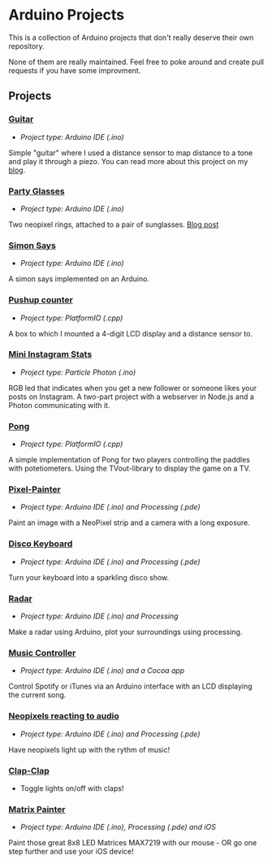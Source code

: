# Arduino Projects

This is a collection of Arduino projects that don't really deserve their own repository.

None of them are really maintained. Feel free to poke around and create pull requests if you have some improvment.

## Projects

### [Guitar](../master/guitar)

* *Project type: Arduino IDE (.ino)*

Simple "guitar" where I used a distance sensor to map distance to a tone and play it through a piezo. You can read more about this project on my [blog](http://engineerish.com/post/148459701886/arduino-guitar).

### [Party Glasses](../master/party-glasses)

* *Project type: Arduino IDE (.ino)*

Two neopixel rings, attached to a pair of sunglasses. [Blog post](http://engineerish.com/post/151660128666/tutorial-party-glasses)

### [Simon Says](../master/simon-says)

* *Project type: Arduino IDE (.ino)*

A simon says implemented on an Arduino.

### [Pushup counter](../master/pushups)

* *Project type: PlatformIO (.cpp)*

A box to which I mounted a 4-digit LCD display and a distance sensor to.

### [Mini Instagram Stats](../master/mini-ig-stats)

* *Project type: Particle Photon (.ino)*

RGB led that indicates when you get a new follower or someone likes your posts on Instagram. A two-part project with a webserver in Node.js and a Photon communicating with it.

### [Pong](../master/pong)

* *Project type: PlatformIO (.cpp)*

A simple implementation of Pong for two players controlling the paddles with potetiometers. Using the TVout-library to display the game on a TV.

### [Pixel-Painter](../master/pixel-painter)

* *Project type: Arduino IDE (.ino) and Processing (.pde)*

Paint an image with a NeoPixel strip and a camera with a long exposure.

### [Disco Keyboard](../master/disco-keyboard)

* *Project type: Arduino IDE (.ino) and Processing (.pde)*

Turn your keyboard into a sparkling disco show.

### [Radar](../master/radar)

* *Project type: Arduino IDE (.ino) and Processing*

Make a radar using Arduino, plot your surroundings using processing.

### [Music Controller](../master/music-controller)

* *Project type: Arduino IDE (.ino) and a Cocoa app*

Control Spotify or iTunes via an Arduino interface with an LCD displaying the current song.

### [Neopixels reacting to audio](../master/neopixel-audio-react)

* *Project type: Arduino IDE (.ino) and Processing (.pde)*

Have neopixels light up with the rythm of music!

### [Clap-Clap](../master/clap-clap)

* Toggle lights on/off with claps!

### [Matrix Painter](../master/matrix-painter)

* *Project type: Arduino IDE (.ino), Processing (.pde) and iOS*

Paint those great 8x8 LED Matrices MAX7219 with our mouse - OR go one step further and use your iOS device!
